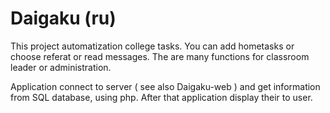 # Daigaku (ru)
This project automatization college tasks. You can add hometasks or choose referat or read messages. The are many functions for classroom leader or administration.

Application connect to server ( see also Daigaku-web ) and get information from SQL database, using php.
After that application display their to user.
